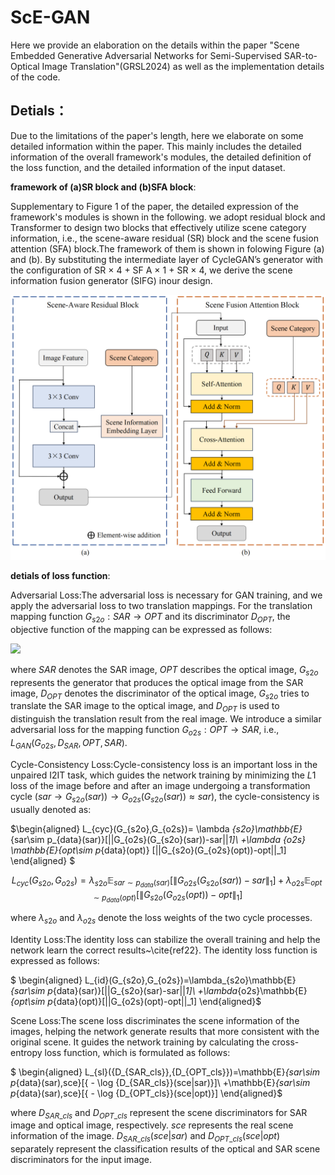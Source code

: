 # ScE-GAN
Here we provide an elaboration on the details within the paper "Scene Embedded Generative Adversarial Networks
for Semi-Supervised SAR-to-Optical Image Translation"(GRSL2024) as well as the implementation details of the code.

## Detials：
Due to the limitations of the paper's length, here we elaborate on some detailed information within the paper. This mainly includes the detailed information of the overall framework's modules, the detailed definition of the loss function, and the detailed information of the input dataset. 

**framework of (a)SR block and (b)SFA block**:

Supplementary to Figure 1 of the paper, the detailed expression of the framework's modules is shown in the following. 
we adopt residual block and Transformer to design two blocks that effectively utilize scene category information, i.e., the scene-aware residual (SR) block and the scene fusion attention (SFA) block.The framework of them is shown in folowing Figure (a) and (b).
By substituting the intermediate layer of CycleGAN’s generator with the configuration of SR × 4 + SF A × 1 + SR × 4, we derive the scene information fusion generator (SIFG) inour design.

<img src='imgs/Figure.png' width="800"/>

**detials of loss function**:

Adversarial Loss:The adversarial loss is necessary for GAN training, and we apply the adversarial loss to two translation mappings. For the translation mapping function $G_{s2o}:SAR\rightarrow OPT$ and its discriminator $D_{OPT}$, the objective function of the mapping can be expressed as follows:

<img src='imgs/adloss.png' width="800"/>

where $SAR$ denotes the SAR image, $OPT$ describes the optical image, $G_{s2o}$ represents the generator that produces the optical image from the SAR image, $D_{OPT}$ denotes the discriminator of the optical image, $G_{s2o}$ tries to translate the SAR image to the optical image, and $D_{OPT}$ is used to distinguish the translation result from the real image. We introduce a similar adversarial loss for the mapping function $G_{o2s}:OPT \rightarrow SAR$, i.e., $L_{GAN}(G_{o2s},D_{SAR},OPT,SAR)$.

Cycle-Consistency Loss:Cycle-consistency loss is an important loss in the unpaired I2IT task, which guides the network training by minimizing the $L1$ loss of the image before and after an image undergoing a transformation cycle ($sar\rightarrow G_{s2o}(sar))\rightarrow G_{o2s}(G_{s2o}(sar))\approx sar$), the cycle-consistency is usually denoted as:

$\begin{aligned}
    L_{cyc}(G_{s2o},G_{o2s})= \lambda _{s2o}\mathbb{E}_{sar\sim p_{data}(sar)}[||G_{o2s}(G_{s2o}(sar))-sar||_1]\\
    +\lambda _{o2s} \mathbb{E}_{opt\sim p_{data}(opt)} [||G_{s2o}(G_{o2s}(opt))-opt||_1]
\end{aligned}
$

$$
L_{cyc}(G_{s2o},G_{o2s})= \lambda_{s2o}\mathbb{E}_{sar\sim p_{data}(sar)}\left[ \lVert G_{o2s}(G_{s2o}(sar))-sar \rVert_1 \right] + \lambda_{o2s} \mathbb{E}_{opt\sim p_{data}(opt)} \left[ \lVert G_{s2o}(G_{o2s}(opt))-opt \rVert_1 \right]
$$

where $\lambda_{s2o}$ and $\lambda_{o2s}$ denote the loss weights of the two cycle processes.

Identity Loss:The identity loss can stabilize the overall training and help the network learn the correct results~\cite{ref22}. The identity loss function is expressed as follows:

$ \begin{aligned}
    L_{id}(G_{s2o},G_{o2s})=\lambda_{s2o}\mathbb{E}_{sar\sim p_{data}(sar)}[||G_{s2o}(sar)-sar||_1]\\
    +\lambda_{o2s}\mathbb{E}_{opt\sim p_{data}(opt)}[||G_{o2s}(opt)-opt||_1]
    \end{aligned}$


Scene Loss:The scene loss discriminates the scene information of the images, helping the network generate results that more consistent with the original scene. It guides the network training by calculating the cross-entropy loss function, which is formulated as follows:

$
    \begin{aligned}
    L_{sl}({D_{SAR\_cls}},{D_{OPT\_cls}})=\mathbb{E}_{sar\sim p_{data}(sar),sce}[{ - \log {D_{SAR\_cls}}(sce|sar)}]\\
    +\mathbb{E}_{sar\sim p_{data}(sar),sce}[{ - \log {D_{OPT\_cls}}(sce|opt)}]
    \end{aligned}$


where $D_{SAR\_cls}$ and $D_{OPT\_cls}$ represent the scene discriminators for SAR image and optical image, respectively. $sce$ represents the real scene information of the image. ${D_{SAR\_cls}}(sce|sar)$ and ${D_{OPT\_cls}}(sce|opt)$ separately represent the classification results of the optical and SAR scene discriminators for the input image.
